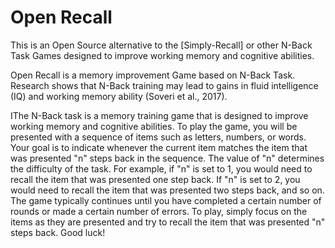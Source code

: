 # Open Recall

This is an Open Source alternative to the [Simply-Recall] or other N-Back Task Games designed to improve working memory and cognitive abilities.

Open Recall is a memory improvement Game based on N-Back Task. Research shows that N-Back training may lead to gains in fluid intelligence (IQ) and working memory ability (Soveri et al., 2017).

IThe N-Back task is a memory training game that is designed to improve working memory and cognitive abilities. To play the game, you will be presented with a sequence of items such as letters, numbers, or words. Your goal is to indicate whenever the current item matches the item that was presented "n" steps back in the sequence. The value of "n" determines the difficulty of the task. For example, if "n" is set to 1, you would need to recall the item that was presented one step back. If "n" is set to 2, you would need to recall the item that was presented two steps back, and so on. The game typically continues until you have completed a certain number of rounds or made a certain number of errors. To play, simply focus on the items as they are presented and try to recall the item that was presented "n" steps back. Good luck!